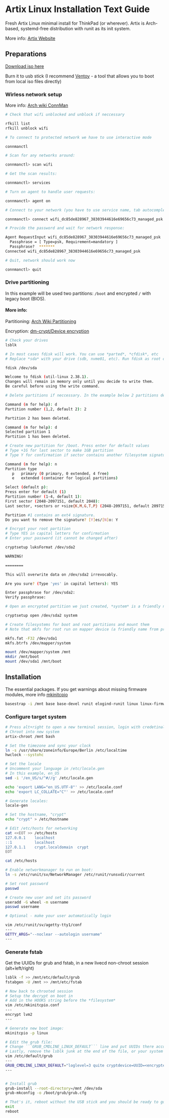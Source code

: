 # Artix Linux Installation Text Guide
Fresh Artix Linux minimal install for ThinkPad (or wherever).
Artix is Arch-based, systemd-free distribution with runit as its init system.

More info: [Artix Website](https://artixlinux.org/)


## Preparations
[Download iso here](https://artixlinux.org/download.php)

Burn it to usb stick (I recommend [Ventoy](https://www.ventoy.net/en/index.html) - a tool that allows you to boot from local iso files directly)

### Wirless network setup 
More info: [Arch wiki ConnMan](https://wiki.archlinux.org/title/ConnMan)

```bash
# Check that wifi unblocked and unblock if neccessary

rfkill list
rfkill unblock wifi

# To connect to protected network we have to use interactive mode

connmanctl

# Scan for any networks around:

connmanctl> scan wifi

# Get the scan results:

connmanctl> services

# Turn on agent to handle user requests:

connmanctl> agent on

# Connect to your network (you have to use service name, tab autocompletion works):

connmanctl> connect wifi_dc85de828967_38303944616e69656c73_managed_psk

# Provide the password and wait for network response:

Agent RequestInput wifi_dc85de828967_38303944616e69656c73_managed_psk
  Passphrase = [ Type=psk, Requirement=mandatory ]
  Passphrase?  *******
Connected wifi_dc85de828967_38303944616e69656c73_managed_psk

# Quit, network should work now

connmanctl> quit
```

### Drive partitioning
In this example will be used two partitions: ```/boot``` and encrypted ```/``` with legacy boot (BIOS).

#### More info: 
Partitioning: [Arch Wiki Partitioning](https://wiki.archlinux.org/title/Partitioning) 

Encryption: [dm-crypt/Device encryption](https://wiki.archlinux.org/title/dm-crypt/Device_encryption)
```bash
# Check your drives
lsblk

# In most cases fdisk will work. You can use *parted*, *cfdisk*, etc
# Replace *sda* with your drive (sdb, nvme01, etc). Run fdisk as root or with *sudo*

fdisk /dev/sda

Welcome to fdisk (util-linux 2.38.1).
Changes will remain in memory only until you decide to write them.
Be careful before using the write command.

# Delete partitions if neccessary. In the example below 2 partitions deleted and new are created.

Command (m for help): d
Partition number (1,2, default 2): 2

Partition 2 has been deleted.

Command (m for help): d
Selected partition 1
Partition 1 has been deleted.

# Create new partition for /boot. Press enter for default values
# Type +1G for last sector to make 1GB partition
# Type Y for confirmation if sector contains another filesystem signature

Command (m for help): n
Partition type
   p   primary (0 primary, 0 extended, 4 free)
   e   extended (container for logical partitions)

Select (default p): 
Press enter for default (1)
Partition number (1-4, default 1): 
First sector (2048-2097151, default 2048):
Last sector, +sectors or +size{K,M,G,T,P} (2048-2097151, default 2097151): +1G

Partition #1 contains an ext4 signature.
Do you want to remove the signature? [Y]es/[N]o: Y

# Encrypt your root partition
# Type YES in capital letters for confirmation
# Enter your password (it cannot be changed after)

cryptsetup luksFormat /dev/sda2

WARNING!

========

This will overwrite data on /dev/sda2 irrevocably.

Are you sure? (Type 'yes' in capital letters): YES

Enter passphrase for /dev/sda2: 
Verify passphrase: 

# Open an encrypted partition we just created, *system* is a friendly name

cryptsetup open /dev/sda2 system

# Create filesystems for boot and root partitions and mount them 
# Note that mkfs for root run on mapper device (a friendly name from previous step)

mkfs.fat -F32 /dev/sda1
mkfs.btrfs /dev/mapper/system

mount /dev/mapper/system /mnt
mkdir /mnt/boot
mount /dev/sda1 /mnt/boot
```

## Installation
The essential packages. If you get warnings about missing firmware modules, more info [mkinitcpio](https://wiki.archlinux.org/title/mkinitcpio)
```bash
basestrap -i /mnt base base-devel runit elogind-runit linux linux-firmware linux-firmware-qlogic grub networkmanager networkmanager-runit cryptsetup lvm2 lvm2-runit vim neovim
```

### Configure target system

```bash
# Press alt+right to open a new terminal session, login with credetinals provided by livecd 
# Chroot into new system
artix-chroot /mnt bash

# Set the timezone and sync your clock
ln -s /usr/share/zoneinfo/Europe/Berlin /etc/localtime
hwclock --systohc

# Set the locale
# Uncomment your language in /etc/locale.gen
# In this example, en_US
sed -i '/en_US/s/^#//g' /etc/locale.gen

echo 'export LANG="en_US.UTF-8"' >> /etc/locale.conf
echo 'export LC_COLLATE="C"' >> /etc/locale.conf

# Generate locales:
locale-gen

# Set the hostname, "crypt"
echo "crypt" > /etc/hostname

# Edit /etc/hosts for networking
cat <<EOT >> /etc/hosts
127.0.0.1    localhost
::1          localhost
127.0.1.1    crypt.localdomain  crypt
EOT

cat /etc/hosts

# Enable networkmanager to run on boot:
ln -s /etc/runit/sv/NetworkManager /etc/runit/runsvdir/current

# Set root password
passwd

# Create new user and set its password
useradd -G wheel -m username
passwd username

# Optional - make your user automatically login

vim /etc/runit/sv/agetty-tty1/conf
---
GETTY_ARGS="--noclear --autologin username"
---
```

### Generate fstab 
Get the UUIDs for grub and fstab, in a new livecd non-chroot session (alt+left/right)
```bash
lsblk -f >> /mnt/etc/default/grub
fstabgen -U /mnt >> /mnt/etc/fstab

# Now back to chrooted session
# Setup the decrypt on boot in 
# Add in the HOOKS string before the *filesystem*
vim /etc/mkinitcpio.conf
---
encrypt lvm2
---

# Generate new boot image:
mkinitcpio -p linux

# Edit the grub file:
# Change ```GRUB_CMDLINE_LINUX_DEFAULT``` line and put UUIDs there accordingly
# Lastly, remove the lsblk junk at the end of the file, or your system will not boot.
vim /etc/default/grub
---
GRUB_CMDLINE_LINUX_DEFAULT="loglevel=3 quite cryptdevice=UUID=<encrypted-uuid-value-here>:system root=UUID=<decrypted-uuid-value-here>"
---


# Install grub
grub-install --root-directory=/mnt /dev/sda
grub-mkconfig -o /boot/grub/grub.cfg

# That's it, reboot without the USB stick and you should be ready to go
exit
reboot
```
